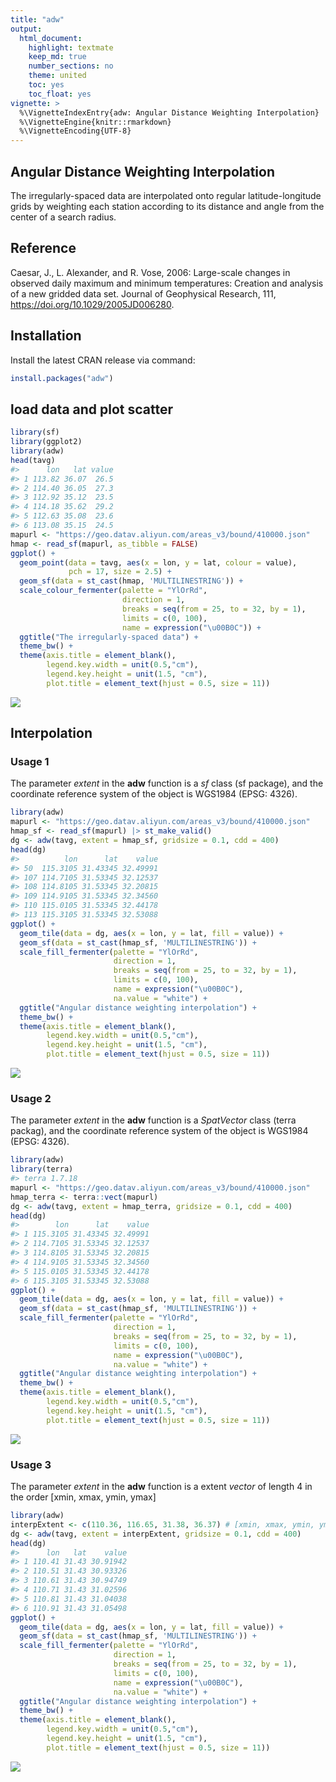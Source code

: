```yaml
---
title: "adw"
output: 
  html_document:
    highlight: textmate
    keep_md: true
    number_sections: no
    theme: united
    toc: yes
    toc_float: yes
vignette: >
  %\VignetteIndexEntry{adw: Angular Distance Weighting Interpolation}
  %\VignetteEngine{knitr::rmarkdown}
  %\VignetteEncoding{UTF-8}
---
```





## Angular Distance Weighting Interpolation

The irregularly-spaced data are interpolated onto regular latitude-longitude grids by weighting each station according to its distance and angle from the center of a search radius.

## Reference

Caesar, J., L. Alexander, and R. Vose, 2006: Large-scale changes in observed daily maximum and minimum temperatures: Creation and analysis of a new gridded data set. Journal of Geophysical Research, 111, <https://doi.org/10.1029/2005JD006280>.

## Installation

Install the latest CRAN release via command:

```r
install.packages("adw")
```

## load data and plot scatter


```r
library(sf)
library(ggplot2)
library(adw)
head(tavg)
#>      lon   lat value
#> 1 113.82 36.07  26.5
#> 2 114.40 36.05  27.3
#> 3 112.92 35.12  23.5
#> 4 114.18 35.62  29.2
#> 5 112.63 35.08  23.6
#> 6 113.08 35.15  24.5
mapurl <- "https://geo.datav.aliyun.com/areas_v3/bound/410000.json"
hmap <- read_sf(mapurl, as_tibble = FALSE)
ggplot() +
  geom_point(data = tavg, aes(x = lon, y = lat, colour = value), 
             pch = 17, size = 2.5) +
  geom_sf(data = st_cast(hmap, 'MULTILINESTRING')) +
  scale_colour_fermenter(palette = "YlOrRd",
                         direction = 1,
                         breaks = seq(from = 25, to = 32, by = 1),
                         limits = c(0, 100),
                         name = expression("\u00B0C")) +
  ggtitle("The irregularly-spaced data") +
  theme_bw() +
  theme(axis.title = element_blank(),
        legend.key.width = unit(0.5,"cm"),
        legend.key.height = unit(1.5, "cm"),
        plot.title = element_text(hjust = 0.5, size = 11))
```

![](README_files/figure-html/unnamed-chunk-3-1.png)<!-- -->

## Interpolation
### Usage 1

The parameter *extent* in the **adw** function is a *sf* class (sf package), and the coordinate reference system of the object is WGS1984 (EPSG: 4326).


```r
library(adw)
mapurl <- "https://geo.datav.aliyun.com/areas_v3/bound/410000.json"
hmap_sf <- read_sf(mapurl) |> st_make_valid()
dg <- adw(tavg, extent = hmap_sf, gridsize = 0.1, cdd = 400)
head(dg)
#>          lon      lat    value
#> 50  115.3105 31.43345 32.49991
#> 107 114.7105 31.53345 32.12537
#> 108 114.8105 31.53345 32.20815
#> 109 114.9105 31.53345 32.34560
#> 110 115.0105 31.53345 32.44178
#> 113 115.3105 31.53345 32.53088
ggplot() +
  geom_tile(data = dg, aes(x = lon, y = lat, fill = value)) +
  geom_sf(data = st_cast(hmap_sf, 'MULTILINESTRING')) +
  scale_fill_fermenter(palette = "YlOrRd",
                       direction = 1,
                       breaks = seq(from = 25, to = 32, by = 1),
                       limits = c(0, 100),
                       name = expression("\u00B0C"),
                       na.value = "white") +
  ggtitle("Angular distance weighting interpolation") +
  theme_bw() +
  theme(axis.title = element_blank(),
        legend.key.width = unit(0.5,"cm"),
        legend.key.height = unit(1.5, "cm"),
        plot.title = element_text(hjust = 0.5, size = 11))
```

![](README_files/figure-html/unnamed-chunk-4-1.png)<!-- -->

### Usage 2

The parameter *extent* in the **adw** function is a *SpatVector* class (terra packag), and the coordinate reference system of the object is WGS1984 (EPSG: 4326).


```r
library(adw)
library(terra)
#> terra 1.7.18
mapurl <- "https://geo.datav.aliyun.com/areas_v3/bound/410000.json"
hmap_terra <- terra::vect(mapurl)
dg <- adw(tavg, extent = hmap_terra, gridsize = 0.1, cdd = 400)
head(dg)
#>        lon      lat    value
#> 1 115.3105 31.43345 32.49991
#> 2 114.7105 31.53345 32.12537
#> 3 114.8105 31.53345 32.20815
#> 4 114.9105 31.53345 32.34560
#> 5 115.0105 31.53345 32.44178
#> 6 115.3105 31.53345 32.53088
ggplot() +
  geom_tile(data = dg, aes(x = lon, y = lat, fill = value)) +
  geom_sf(data = st_cast(hmap_sf, 'MULTILINESTRING')) +
  scale_fill_fermenter(palette = "YlOrRd",
                       direction = 1,
                       breaks = seq(from = 25, to = 32, by = 1),
                       limits = c(0, 100),
                       name = expression("\u00B0C"),
                       na.value = "white") +
  ggtitle("Angular distance weighting interpolation") +
  theme_bw() +
  theme(axis.title = element_blank(),
        legend.key.width = unit(0.5,"cm"),
        legend.key.height = unit(1.5, "cm"),
        plot.title = element_text(hjust = 0.5, size = 11))
```

![](README_files/figure-html/unnamed-chunk-5-1.png)<!-- -->

### Usage 3

The parameter *extent* in the **adw** function is a extent *vector* of length 4 in the order [xmin, xmax, ymin, ymax]


```r
library(adw)
interpExtent <- c(110.36, 116.65, 31.38, 36.37) # [xmin, xmax, ymin, ymax]
dg <- adw(tavg, extent = interpExtent, gridsize = 0.1, cdd = 400)
head(dg)
#>      lon   lat    value
#> 1 110.41 31.43 30.91942
#> 2 110.51 31.43 30.93326
#> 3 110.61 31.43 30.94749
#> 4 110.71 31.43 31.02596
#> 5 110.81 31.43 31.04038
#> 6 110.91 31.43 31.05498
ggplot() +
  geom_tile(data = dg, aes(x = lon, y = lat, fill = value)) +
  geom_sf(data = st_cast(hmap_sf, 'MULTILINESTRING')) +
  scale_fill_fermenter(palette = "YlOrRd",
                       direction = 1,
                       breaks = seq(from = 25, to = 32, by = 1),
                       limits = c(0, 100),
                       name = expression("\u00B0C"),
                       na.value = "white") +
  ggtitle("Angular distance weighting interpolation") +
  theme_bw() +
  theme(axis.title = element_blank(),
        legend.key.width = unit(0.5,"cm"),
        legend.key.height = unit(1.5, "cm"),
        plot.title = element_text(hjust = 0.5, size = 11))
```

![](README_files/figure-html/unnamed-chunk-6-1.png)<!-- -->

